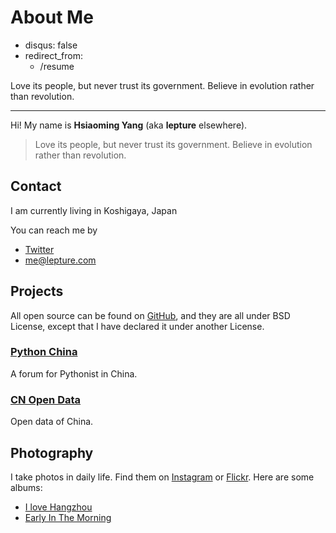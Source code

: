 # About Me

- disqus: false
- redirect_from:
  - /resume

Love its people, but never trust its government. Believe in evolution rather than revolution.

---------

Hi! My name is **Hsiaoming Yang** (aka **lepture** elsewhere).

> Love its people, but never trust its government.
> Believe in evolution rather than revolution.

## Contact

I am currently living in Koshigaya, Japan

You can reach me by

- [Twitter](https://twitter.com/lepture)
- <me@lepture.com>


## Projects

All open source can be found on [GitHub](https://github.com/lepture),
and they are all under BSD License, except that I have declared it under
another License.


### [Python China](https://python-china.org)

A forum for Pythonist in China.


### [CN Open Data](https://github.com/cn)

Open data of China.


## Photography

I take photos in daily life. Find them on [Instagram](https://www.instagram.com/lepture/) or [Flickr](https://www.flickr.com/photos/lepture). Here are some albums:

- [I love Hangzhou](https://www.flickr.com/photos/lepture/sets/72157657372539678)
- [Early In The Morning](https://www.flickr.com/photos/lepture/sets/72157651788592517)
